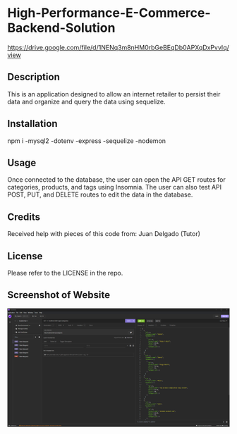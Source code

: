 # High-Performance-E-Commerce-Backend-Solution

https://drive.google.com/file/d/1NENq3m8nHM0rbGeBEqDb0APXqDxPvvIq/view 

## Description

This is an application designed to allow an internet retailer to persist their data and organize and query the data using sequelize. 

## Installation

npm i 
-mysql2
-dotenv
-express
-sequelize
-nodemon

## Usage

Once connected to the database, the user can open the API GET routes for categories, products, and tags using Insomnia. The user can also test API POST, PUT, and DELETE routes to edit the data in the database.

## Credits

Received help with pieces of this code from: 
Juan Delgado (Tutor)

## License

Please refer to the LICENSE in the repo.

## Screenshot of Website

![Alt text](./assets/images/Screenshot%202024-02-26%20215318.png)